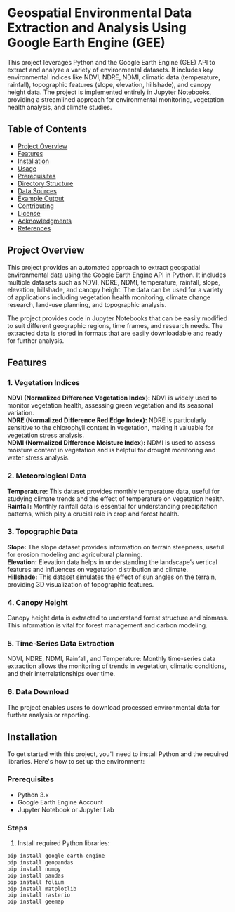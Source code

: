 
# Geospatial Environmental Data Extraction and Analysis Using Google Earth Engine (GEE)

This project leverages Python and the Google Earth Engine (GEE) API to extract and analyze a variety of environmental datasets. It includes key environmental indices like NDVI, NDRE, NDMI, climatic data (temperature, rainfall), topographic features (slope, elevation, hillshade), and canopy height data. The project is implemented entirely in Jupyter Notebooks, providing a streamlined approach for environmental monitoring, vegetation health analysis, and climate studies.

## Table of Contents

- [Project Overview](#project-overview)
- [Features](#features)
- [Installation](#installation)
- [Usage](#usage)
- [Prerequisites](#prerequisites)
- [Directory Structure](#directory-structure)
- [Data Sources](#data-sources)
- [Example Output](#example-output)
- [Contributing](#contributing)
- [License](#license)
- [Acknowledgments](#acknowledgments)
- [References](#references)

## Project Overview

This project provides an automated approach to extract geospatial environmental data using the Google Earth Engine API in Python. It includes multiple datasets such as NDVI, NDRE, NDMI, temperature, rainfall, slope, elevation, hillshade, and canopy height. The data can be used for a variety of applications including vegetation health monitoring, climate change research, land-use planning, and topographic analysis.

The project provides code in Jupyter Notebooks that can be easily modified to suit different geographic regions, time frames, and research needs. The extracted data is stored in formats that are easily downloadable and ready for further analysis.

## Features
### 1. Vegetation Indices
**NDVI (Normalized Difference Vegetation Index):** NDVI is widely used to monitor vegetation health, assessing green vegetation and its seasonal variation.<br>
**NDRE (Normalized Difference Red Edge Index):** NDRE is particularly sensitive to the chlorophyll content in vegetation, making it valuable for vegetation stress analysis.<br>
**NDMI (Normalized Difference Moisture Index):** NDMI is used to assess moisture content in vegetation and is helpful for drought monitoring and water stress analysis.<br>
### 2. Meteorological Data
**Temperature:** This dataset provides monthly temperature data, useful for studying climate trends and the effect of temperature on vegetation health.<br>
**Rainfall:** Monthly rainfall data is essential for understanding precipitation patterns, which play a crucial role in crop and forest health.<br>
### 3. Topographic Data
**Slope:** The slope dataset provides information on terrain steepness, useful for erosion modeling and agricultural planning.<br>
**Elevation:** Elevation data helps in understanding the landscape’s vertical features and influences on vegetation distribution and climate.<br>
**Hillshade:** This dataset simulates the effect of sun angles on the terrain, providing 3D visualization of topographic features.<br>
### 4. Canopy Height
Canopy height data is extracted to understand forest structure and biomass. This information is vital for forest management and carbon modeling.
### 5. Time-Series Data Extraction
NDVI, NDRE, NDMI, Rainfall, and Temperature: Monthly time-series data extraction allows the monitoring of trends in vegetation, climatic conditions, and their interrelationships over time.
### 6. Data Download
The project enables users to download processed environmental data for further analysis or reporting.


## Installation

To get started with this project, you'll need to install Python and the required libraries. Here's how to set up the environment:

### Prerequisites

- Python 3.x
- Google Earth Engine Account
- Jupyter Notebook or Jupyter Lab

### Steps

1. Install required Python libraries:

```bash
pip install google-earth-engine
pip install geopandas
pip install numpy
pip install pandas
pip install folium
pip install matplotlib
pip install rasterio
pip install geemap
